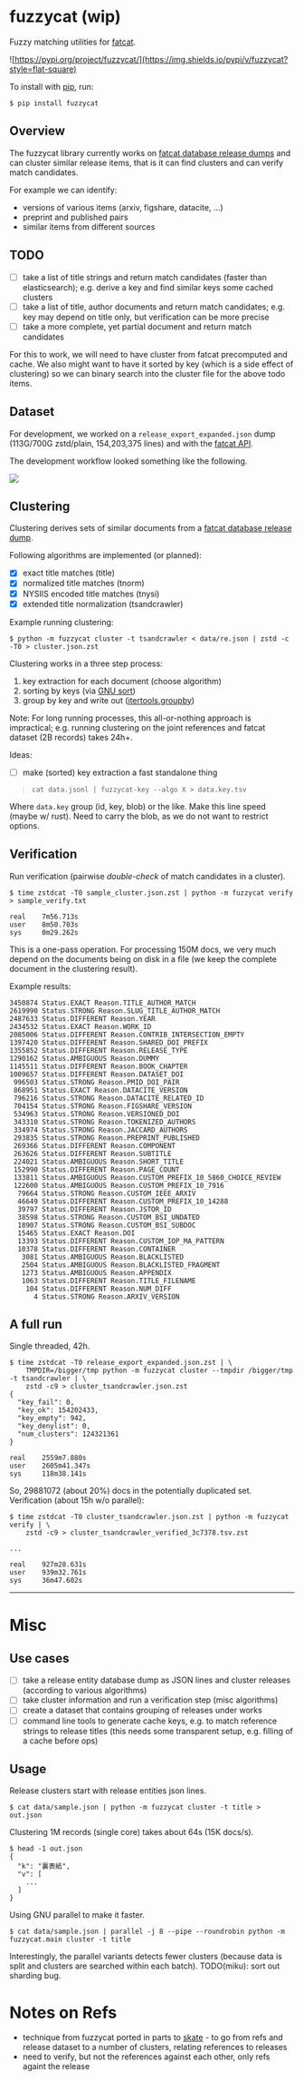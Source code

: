 # fuzzycat (wip)

Fuzzy matching utilities for [fatcat](https://fatcat.wiki).

![https://pypi.org/project/fuzzycat/](https://img.shields.io/pypi/v/fuzzycat?style=flat-square)

To install with [pip](https://pypi.org/project/pip/), run:

```
$ pip install fuzzycat
```

## Overview

The fuzzycat library currently works on [fatcat database release
dumps](https://archive.org/details/fatcat_snapshots_and_exports?&sort=-publicdate)
and can cluster similar release items, that is it can find clusters and can
verify match candidates.

For example we can identify:

* versions of various items (arxiv, figshare, datacite, ...)
* preprint and published pairs
* similar items from different sources

## TODO

* [ ] take a list of title strings and return match candidates (faster than
  elasticsearch); e.g. derive a key and find similar keys some cached clusters
* [ ] take a list of title, author documents and return match candidates; e.g.
  key may depend on title only, but verification can be more precise
* [ ] take a more complete, yet partial document and return match candidates

For this to work, we will need to have cluster from fatcat precomputed and
cache. We also might want to have it sorted by key (which is a side effect of
clustering) so we can binary search into the cluster file for the above todo
items.

## Dataset

For development, we worked on a `release_export_expanded.json` dump (113G/700G
zstd/plain, 154,203,375 lines) and with the [fatcat
API](https://api.fatcat.wiki/).

The development workflow looked something like the following.

![](notes/steps.png)

## Clustering

Clustering derives sets of similar documents from a [fatcat database release
dump](https://archive.org/details/fatcat_snapshots_and_exports?&sort=-publicdate).

Following algorithms are implemented (or planned):

* [x] exact title matches (title)
* [x] normalized title matches (tnorm)
* [x] NYSIIS encoded title matches (tnysi)
* [x] extended title normalization (tsandcrawler)

Example running clustering:

```
$ python -m fuzzycat cluster -t tsandcrawler < data/re.json | zstd -c -T0 > cluster.json.zst
```

Clustering works in a three step process:

1. key extraction for each document (choose algorithm)
2. sorting by keys (via [GNU sort](https://www.gnu.org/software/coreutils/manual/html_node/sort-invocation.html))
3. group by key and write out ([itertools.groupby](https://docs.python.org/3/library/itertools.html#itertools.groupby))

Note: For long running processes, this all-or-nothing approach is impractical;
e.g. running clustering on the joint references and fatcat dataset (2B records)
takes 24h+.

Ideas:

* [ ] make (sorted) key extraction a fast standalone thing

> `cat data.jsonl | fuzzycat-key --algo X > data.key.tsv`

Where `data.key` group (id, key, blob) or the like. Make this line speed (maybe
w/ rust). Need to carry the blob, as we do not want to restrict options.


## Verification

Run verification (pairwise *double-check* of match candidates in a cluster).

```
$ time zstdcat -T0 sample_cluster.json.zst | python -m fuzzycat verify > sample_verify.txt

real    7m56.713s
user    8m50.703s
sys     0m29.262s
```

This is a one-pass operation. For processing 150M docs, we very much depend on
the documents being on disk in a file (we keep the complete document in the
clustering result).

Example results:

```
3450874 Status.EXACT Reason.TITLE_AUTHOR_MATCH
2619990 Status.STRONG Reason.SLUG_TITLE_AUTHOR_MATCH
2487633 Status.DIFFERENT Reason.YEAR
2434532 Status.EXACT Reason.WORK_ID
2085006 Status.DIFFERENT Reason.CONTRIB_INTERSECTION_EMPTY
1397420 Status.DIFFERENT Reason.SHARED_DOI_PREFIX
1355852 Status.DIFFERENT Reason.RELEASE_TYPE
1290162 Status.AMBIGUOUS Reason.DUMMY
1145511 Status.DIFFERENT Reason.BOOK_CHAPTER
1009657 Status.DIFFERENT Reason.DATASET_DOI
 996503 Status.STRONG Reason.PMID_DOI_PAIR
 868951 Status.EXACT Reason.DATACITE_VERSION
 796216 Status.STRONG Reason.DATACITE_RELATED_ID
 704154 Status.STRONG Reason.FIGSHARE_VERSION
 534963 Status.STRONG Reason.VERSIONED_DOI
 343310 Status.STRONG Reason.TOKENIZED_AUTHORS
 334974 Status.STRONG Reason.JACCARD_AUTHORS
 293835 Status.STRONG Reason.PREPRINT_PUBLISHED
 269366 Status.DIFFERENT Reason.COMPONENT
 263626 Status.DIFFERENT Reason.SUBTITLE
 224021 Status.AMBIGUOUS Reason.SHORT_TITLE
 152990 Status.DIFFERENT Reason.PAGE_COUNT
 133811 Status.AMBIGUOUS Reason.CUSTOM_PREFIX_10_5860_CHOICE_REVIEW
 122600 Status.AMBIGUOUS Reason.CUSTOM_PREFIX_10_7916
  79664 Status.STRONG Reason.CUSTOM_IEEE_ARXIV
  46649 Status.DIFFERENT Reason.CUSTOM_PREFIX_10_14288
  39797 Status.DIFFERENT Reason.JSTOR_ID
  38598 Status.STRONG Reason.CUSTOM_BSI_UNDATED
  18907 Status.STRONG Reason.CUSTOM_BSI_SUBDOC
  15465 Status.EXACT Reason.DOI
  13393 Status.DIFFERENT Reason.CUSTOM_IOP_MA_PATTERN
  10378 Status.DIFFERENT Reason.CONTAINER
   3081 Status.AMBIGUOUS Reason.BLACKLISTED
   2504 Status.AMBIGUOUS Reason.BLACKLISTED_FRAGMENT
   1273 Status.AMBIGUOUS Reason.APPENDIX
   1063 Status.DIFFERENT Reason.TITLE_FILENAME
    104 Status.DIFFERENT Reason.NUM_DIFF
      4 Status.STRONG Reason.ARXIV_VERSION
```

## A full run

Single threaded, 42h.

```
$ time zstdcat -T0 release_export_expanded.json.zst | \
    TMPDIR=/bigger/tmp python -m fuzzycat cluster --tmpdir /bigger/tmp -t tsandcrawler | \
    zstd -c9 > cluster_tsandcrawler.json.zst
{
  "key_fail": 0,
  "key_ok": 154202433,
  "key_empty": 942,
  "key_denylist": 0,
  "num_clusters": 124321361
}

real    2559m7.880s
user    2605m41.347s
sys     118m38.141s
```

So, 29881072 (about 20%) docs in the potentially duplicated set. Verification (about 15h w/o parallel):

```
$ time zstdcat -T0 cluster_tsandcrawler.json.zst | python -m fuzzycat verify | \
    zstd -c9 > cluster_tsandcrawler_verified_3c7378.tsv.zst

...

real    927m28.631s
user    939m32.761s
sys     36m47.602s
```

----

# Misc

## Use cases

* [ ] take a release entity database dump as JSON lines and cluster releases
  (according to various algorithms)
* [ ] take cluster information and run a verification step (misc algorithms)
* [ ] create a dataset that contains grouping of releases under works
* [ ] command line tools to generate cache keys, e.g. to match reference
  strings to release titles (this needs some transparent setup, e.g. filling of
a cache before ops)

## Usage

Release clusters start with release entities json lines.

```shell
$ cat data/sample.json | python -m fuzzycat cluster -t title > out.json
```

Clustering 1M records (single core) takes about 64s (15K docs/s).

```shell
$ head -1 out.json
{
  "k": "裏表紙",
  "v": [
    ...
  ]
}
```

Using GNU parallel to make it faster.

```
$ cat data/sample.json | parallel -j 8 --pipe --roundrobin python -m fuzzycat.main cluster -t title
```

Interestingly, the parallel variants detects fewer clusters (because data is
split and clusters are searched within each batch). TODO(miku): sort out sharding bug.

# Notes on Refs

* technique from fuzzycat ported in parts to
  [skate](https://github.com/miku/skate) - to go from refs and release dataset
to a number of clusters, relating references to releases
* need to verify, but not the references against each other, only refs againt the release
